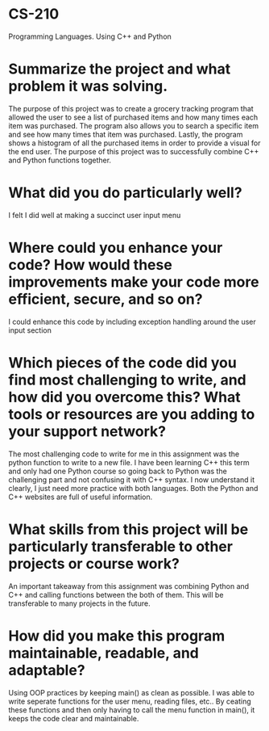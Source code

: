 # CS-210
Programming Languages. Using C++ and Python

# Summarize the project and what problem it was solving.
  The purpose of this project was to create a grocery tracking program that allowed the user to see a list of purchased items and how many times each item was purchased. The program also allows you to search a specific item and see how many times that item was purchased. Lastly, the program shows a histogram of all the purchased items in order to provide a visual for the end user. The purpose of this project was to successfully combine C++ and Python functions together.
  
# What did you do particularly well?
  I felt I did well at making a succinct user input menu
  
# Where could you enhance your code? How would these improvements make your code more efficient, secure, and so on?
  I could enhance this code by including exception handling around the user input section
  
# Which pieces of the code did you find most challenging to write, and how did you overcome this? What tools or resources are you adding to your support network?
  The most challenging code to write for me in this assignment was the python function to write to a new file. I have been learning C++ this term and only had one Python course so going back to Python was the challenging part and not confusing it with C++ syntax. I now understand it clearly, I just need more practice with both languages. Both the Python and C++ websites are full of useful information.
  
# What skills from this project will be particularly transferable to other projects or course work?
  An important takeaway from this assignment was combining Python and C++ and calling functions between the both of them. This will be transferable to many projects in the future.
  
# How did you make this program maintainable, readable, and adaptable?
  Using OOP practices by keeping main() as clean as possible. I was able to write seperate functions for the user menu, reading files, etc.. By ceating these functions and then only having to call the menu function in main(), it keeps the code clear and maintainable.
